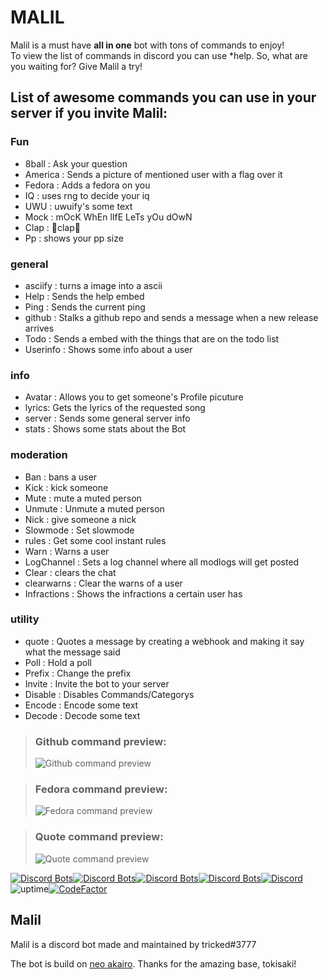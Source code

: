 # MALIL
Malil is a must have **all in one** bot with tons of commands to enjoy!  
To view the list of commands in discord you can use \*help.
So, what are you waiting for? Give Malil a try!

List of awesome commands you can use in your server if you invite Malil:
-------
### **Fun**

-   8ball : Ask your question
-   America : Sends a picture of mentioned user with a flag over it
-   Fedora : Adds a fedora on you
-   IQ : uses rng to decide your iq
-   UWU : uwuify's some text
-   Mock : mOcK WhEn lIfE LeTs yOu dOwN
-   Clap : 👏clap👏
-   Pp : shows your pp size

### **general**

-   asciify : turns a image into a ascii
-   Help : Sends the help embed
-   Ping : Sends the current ping
-   github : Stalks a github repo and sends a message when a new release arrives
-   Todo : Sends a embed with the things that are on the todo list
-   Userinfo : Shows some info about a user

### **info**

-   Avatar : Allows you to get someone's Profile picuture
-   lyrics: Gets the lyrics of the requested song
-   server : Sends some general server info
-   stats : Shows some stats about the Bot

### **moderation**

-   Ban : bans a user
-   Kick : kick someone
-   Mute : mute a muted person
-   Unmute : Unmute a muted person
-   Nick : give someone a nick
-   Slowmode : Set slowmode
-   rules : Get some cool instant rules
-   Warn : Warns a user
-   LogChannel : Sets a log channel where all modlogs will get posted
-   Clear : clears the chat
-   clearwarns : Clear the warns of a user
-   Infractions : Shows the infractions a certain user has

### **utility**

-   quote : Quotes a message by creating a webhook and making it say what the message said
-   Poll : Hold a poll
-   Prefix : Change the prefix
-   Invite : Invite the bot to your server
-   Disable : Disables Commands/Categorys
-   Encode : Encode some text
-   Decode : Decode some text

> ### Github command preview:
> ![Github command preview](https://imgur.com/tALvIXY.png)

> ### Fedora command preview:
> ![Fedora command preview](https://i.imgur.com/QzNyHTG.png)

> ### Quote command preview:
> ![Quote command preview](https://i.imgur.com/Jo8CnhR.png)

[![Discord Bots](https://top.gg/api/widget/status/749020331187896410.svg?noavatar=true)](https://top.gg/bot/749020331187896410)[![Discord Bots](https://top.gg/api/widget/servers/749020331187896410.svg?noavatar=true)](https://top.gg/bot/749020331187896410)[![Discord Bots](https://top.gg/api/widget/upvotes/749020331187896410.svg?noavatar=true)](https://top.gg/bot/749020331187896410)[![Discord Bots](https://top.gg/api/widget/owner/749020331187896410.svg?noavatar=true)](https://top.gg/bot/749020331187896410)[![Discord](https://discord.com/api/guilds/748956745409232945/embed.png)](https://discord.gg/mY8zTARu4g)
![uptime](https://img.shields.io/badge/uptime-99%25-brightgreen)[![CodeFactor](https://www.codefactor.io/repository/github/skyblockdev/malil-akairo/badge/main?s=3eba279a212050035264f1f576e01af51d7f6a27)](https://www.codefactor.io/repository/github/skyblockdev/malil-akairo/overview/main)

## Malil

Malil is a discord bot made and maintained by tricked\#3777

The bot is build on [neo akairo](https://github.com/Unwork-ID/Neo-Akairo). Thanks for the amazing base, tokisaki!

